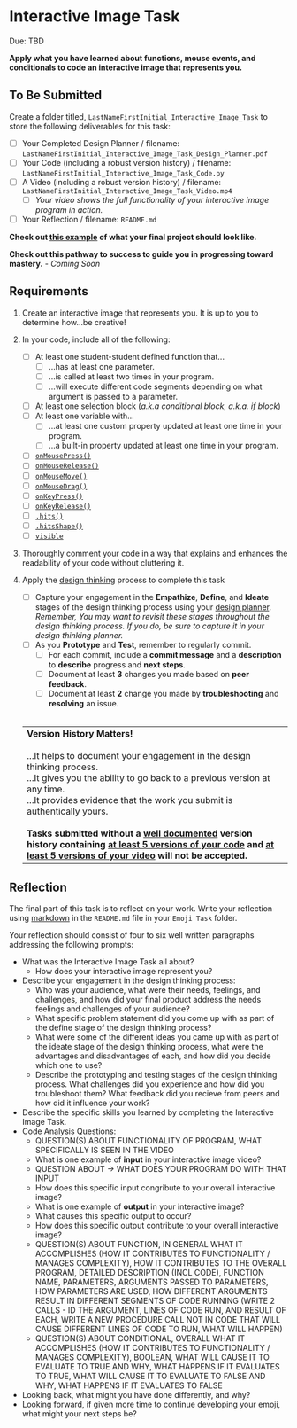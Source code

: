 # Interactive Image Task
Due: TBD

**Apply what you have learned about functions, mouse events, and conditionals to code an interactive image that represents you.**

## To Be Submitted

Create a folder titled, `LastNameFirstInitial_Interactive_Image_Task` to store the following deliverables for this task:

* [ ] Your Completed Design Planner  / filename: `LastNameFirstInitial_Interactive_Image_Task_Design_Planner.pdf`
* [ ] Your Code (including a robust version history) / filename: `LastNameFirstInitial_Interactive_Image_Task_Code.py`
* [ ] A Video (including a robust version history) / filename: `LastNameFirstInitial_Interactive_Image_Task_Video.mp4`
   * [ ] *Your video shows the full functionality of your interactive image program in action.* 
* [ ] Your Reflection / filename: `README.md`

**Check out [this example](https://github.com/MrJSwotinsky/AP_Computer_Science_Principles_2025_2026/tree/main/Unit_3_Functions_Mouse_Events_and_Conditionals/Tasks/Interactive_Image_Task/Sample) of what your final project should look like.**

**Check out this pathway to success to guide you in progressing toward mastery.** - *Coming Soon*

## Requirements

1. Create an interactive image that represents you.  It is up to you to determine how...be creative!

2. In your code, include all of the following:
    * [ ] At least one student-student defined function that...
       * [ ] ...has at least one parameter.
       * [ ] ...is called at least two times in your program.
       * [ ] ...will execute different code segments depending on what argument is passed to a parameter.
    * [ ] At least one selection block (*a.k.a conditional block, a.k.a. if block*)
    * [ ] At least one variable with...
       * [ ] ...at least one custom property updated at least one time in your program.
       * [ ] ...a built-in property updated at least one time in your program.
    * [ ] [`onMousePress()`](https://academy.cs.cmu.edu/docs/onMousePress)
    * [ ] [`onMouseRelease()`](https://academy.cs.cmu.edu/docs/onMouseRelease)
    * [ ] [`onMouseMove()`](https://academy.cs.cmu.edu/docs/onMouseMove)
    * [ ] [`onMouseDrag()`](https://academy.cs.cmu.edu/docs/onMouseDrag)
    * [ ] [`onKeyPress()`](https://academy.cs.cmu.edu/docs/onKeyPress)
    * [ ] [`onKeyRelease()`](https://academy.cs.cmu.edu/docs/onKeyRelease)
    * [ ] [`.hits()`](https://academy.cs.cmu.edu/docs/generalShapeMethods#hits)
    * [ ] [`.hitsShape()`](https://academy.cs.cmu.edu/docs/generalShapeMethods#hitsShape)
    * [ ] [`visible`](https://academy.cs.cmu.edu/docs/generalShapeProperties#visible)

3. Thoroughly comment your code in a way that explains and enhances the readability of your code without cluttering it.

4. Apply the [design thinking](https://github.com/MrJSwotinsky/AP_Computer_Science_Principles_2025_2026/blob/main/Resources/Design%20Thinking.pdf) process to complete this task
     * [ ] Capture your engagement in the **Empathize**, **Define**, and **Ideate** stages of the design thinking process using your [design planner](https://github.com/MrJSwotinsky/AP_Computer_Science_Principles_2025_2026/blob/main/Resources/Design%20Planner.pdf).<br>*Remember, You may want to revisit these stages throughout the design thinking process.  If you do, be sure to capture it in your design thinking planner.*
     * [ ] As you **Prototype** and **Test**, remember to regularly commit.
        * [ ]  For each commit, include a **commit message** and a **description** to **describe** progress and **next steps**.
        * [ ]  Document at least **3** changes you made based on **peer feedback**.
        * [ ]  Document at least **2** change you made by **troubleshooting** and **resolving** an issue.
   <br><br>
   <table>
      <tr>
         <td>
            <b>Version History Matters!</b><br><br>
            ...It helps to document your engagement in the design thinking process.<br>
            ...It gives you the ability to go back to a previous version at any time.<br>
            ...It provides evidence that the work you submit is authentically yours.<br><br>
            <b>Tasks submitted without a <ins>well documented</ins> version history containing <ins>at least 5 versions of your code</ins> and <ins>at least 5 versions of your video</ins> will not be accepted.</b>
         </td>
      </tr>
   </table>

## Reflection

The final part of this task is to reflect on your work.  Write your reflection using [markdown](https://github.com/MrJSwotinsky/AP_Computer_Science_Principles_2025_2026/blob/main/Resources/Markdown_Reference.md) in the `README.md` file in your `Emoji Task` folder.  

Your reflection should consist of four to six well written paragraphs addressing the following prompts:
* What was the Interactive Image Task all about?
   * How does your interactive image represent you? 
* Describe your engagement in the design thinking process:
   * Who was your audience, what were their needs, feelings, and challenges, and how did your final product address the needs feelings and challenges of your audience?
   * What specific problem statement did you come up with as part of the define stage of the design thinking process?
   * What were some of the different ideas you came up with as part of the ideate stage of the design thinking process, what were the advantages and disadvantages of each, and how did you decide which one to use?
   * Describe the prototyping and testing stages of the design thinking process.  What challenges did you experience and how did you troubleshoot them? What feedback did you recieve from peers and how did it influence your work?
* Describe the specific skills you learned by completing the Interactive Image Task.
* Code Analysis Questions:
   * QUESTION(S) ABOUT FUNCTIONALITY OF PROGRAM, WHAT SPECIFICALLY IS SEEN IN THE VIDEO
   * What is one example of **input** in your interactive image video?
   * QUESTION ABOUT -> WHAT DOES YOUR PROGRAM DO WITH THAT INPUT
   * How does this specific input congribute to your overall interactive image?
   * What is one example of **output** in your interactive image?
   * What causes this specific output to occur?
   * How does this specific output contribute to your overall interactive image?
   * QUESTION(S) ABOUT FUNCTION, IN GENERAL WHAT IT ACCOMPLISHES (HOW IT CONTRIBUTES TO FUNCTIONALITY / MANAGES COMPLEXITY), HOW IT CONTRIBUTES TO THE OVERALL PROGRAM, DETAILED DESCRIPTION (INCL CODE), FUNCTION NAME, PARAMETERS, ARGUMENTS PASSED TO PARAMETERS, HOW PARAMETERS ARE USED, HOW DIFFERENT ARGUMENTS RESULT IN DIFFERENT SEGMENTS OF CODE RUNNING (WRITE 2 CALLS - ID THE ARGUMENT, LINES OF CODE RUN, AND RESULT OF EACH, WRITE A NEW PROCEDURE CALL NOT IN CODE THAT WILL CAUSE DIFFERENT LINES OF CODE TO RUN, WHAT WILL HAPPEN)
   * QUESTION(S) ABOUT CONDITIONAL, OVERALL WHAT IT ACCOMPLISHES (HOW IT CONTRIBUTES TO FUNCTIONALITY / MANAGES COMPLEXITY), BOOLEAN, WHAT WILL CAUSE IT TO EVALUATE TO TRUE AND WHY, WHAT HAPPENS IF IT EVALUATES TO TRUE, WHAT WILL CAUSE IT TO EVALUATE TO FALSE AND WHY, WHAT HAPPENS IF IT EVALUATES TO FALSE        
* Looking back, what might you have done differently, and why?
* Looking forward, if given more time to continue developing your emoji, what might your next steps be?
  
